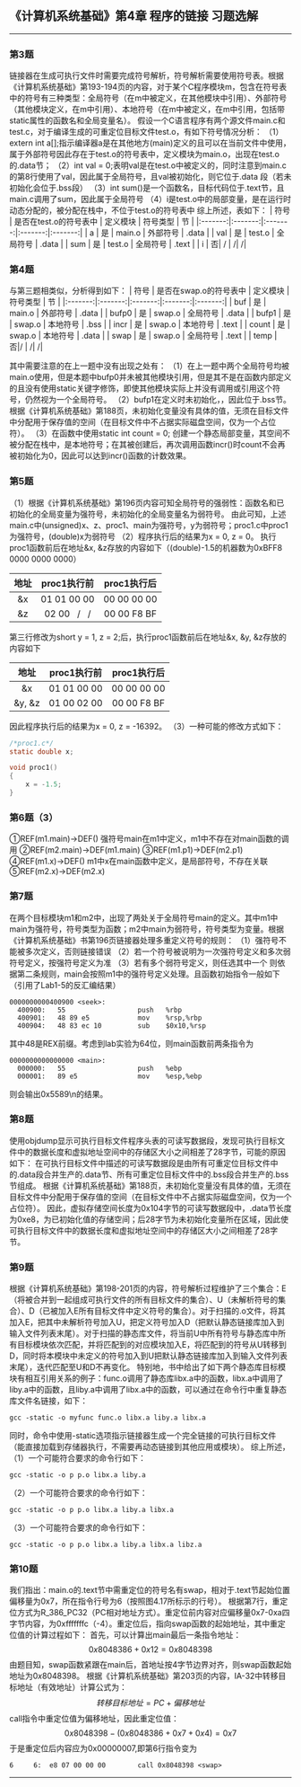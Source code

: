 ## 《计算机系统基础》第4章 程序的链接 习题选解


---
### 第3题
链接器在生成可执行文件时需要完成符号解析，符号解析需要使用符号表。根据《计算机系统基础》第193-194页的内容，对于某个C程序模块m，包含在符号表中的符号有三种类型：全局符号（在m中被定义，在其他模块中引用）、外部符号（其他模块定义，在m中引用）、本地符号（在m中被定义，在m中引用，包括带static属性的函数名和全局变量名）。
假设一个C语言程序有两个源文件main.c和test.c，对于编译生成的可重定位目标文件test.o，有如下符号情况分析：
（1）extern int a[];指示编译器a是在其他地方(main)定义的且可以在当前文件中使用，属于外部符号因此存在于test.o的符号表中，定义模块为main.o，出现在test.o的.data节；
（2）int val = 0;表明val是在test.o中被定义的，同时注意到main.c的第8行使用了val，因此属于全局符号，且val被初始化，则它位于.data 段（若未初始化会位于.bss段）
（3）int sum()是一个函数名，目标代码位于.text节，且main.c调用了sum，因此属于全局符号
（4）i是test.o中的局部变量，是在运行时动态分配的，被分配在栈中，不位于test.o的符号表中
综上所述，表如下：
| 符号 | 是否在test.o的符号表中 | 定义模块 | 符号类型 | 节 |
|:-------:|:-------:|:-------:|:-------:|:-------:|
| a | 是 | main.o | 外部符号 | .data |
| val | 是 | test.o | 全局符号 | .data |
| sum | 是 | test.o | 全局符号 | .text |
| i | 否| / | /| /|

### 第4题
与第三题相类似，分析得到如下：
| 符号 | 是否在swap.o的符号表中 | 定义模块 | 符号类型 | 节 |
|:-------:|:-------:|:-------:|:-------:|:-------:|
| buf | 是 | main.o | 外部符号 | .data |
| bufp0 | 是 | swap.o | 全局符号 | .data |
| bufp1 | 是 | swap.o | 本地符号 | .bss |
| incr | 是 | swap.o | 本地符号 | .text |
| count | 是 | swap.o | 本地符号 | .data |
| swap | 是 | swap.o | 全局符号 | .text |
| temp | 否|/ | /| /|

其中需要注意的在上一题中没有出现之处有：
（1）在上一题中两个全局符号均被main.o使用，但是本题中bufp0并未被其他模块引用，但是其不是在函数内部定义的且没有使用static关键字修饰，即使其他模块实际上并没有调用或引用这个符号，仍然视为一个全局符号。
（2）bufp1在定义时未初始化，，因此位于.bss节。根据《计算机系统基础》第188页，未初始化变量没有具体的值，无须在目标文件中分配用于保存值的空间（在目标文件中不占据实际磁盘空间，仅为一个占位符）。
（3）在函数中使用static int count = 0; 创建一个静态局部变量，其空间不被分配在栈中，是本地符号；在其被创建后，再次调用函数incr()时count不会再被初始化为0，因此可以达到incr()函数的计数效果。

### 第5题
（1）根据《计算机系统基础》第196页内容可知全局符号的强弱性：函数名和已初始化的全局变量为强符号，未初始化的全局变量名为弱符号。
由此可知，上述main.c中(unsigned)x、z、proc1、main为强符号，y为弱符号；proc1.c中proc1为强符号，(double)x为弱符号
（2）程序执行后的结果为x = 0, z = 0。
执行proc1函数前后在地址&x, &z存放的内容如下（(double)-1.5的机器数为0xBFF8 0000 0000 0000）

|地址| proc1执行前| proc1执行后|
|:---:|:---:|:---:|
|&x|01 01 00 00| 00 00 00 00 |
|&z|02 00 &#xA0; / &#xA0; / | 00 00 F8 BF |

第三行修改为short y = 1, z = 2;后，执行proc1函数前后在地址&x, &y, &z存放的内容如下

|地址| proc1执行前| proc1执行后|
|:---:|:---:|:---:|
|&x|01 01 00 00| 00 00 00 00 |
|&y, &z|01 00 02 00 | 00 00 F8 BF |

因此程序执行后的结果为x = 0, z = -16392。
（3）一种可能的修改方式如下：
```c
/*proc1.c*/
static double x;

void proc1()
{
    x = -1.5;
}
```

### 第6题（3）
①REF(m1.main)->DEF()  强符号main在m1中定义，m1中不存在对main函数的调用
②REF(m2.main)->DEF(m1.main)
③REF(m1.p1)->DEF(m2.p1)
④REF(m1.x)->DEF()  m1中x在main函数中定义，是局部符号，不存在关联
⑤REF(m2.x)->DEF(m2.x)

### 第7题
在两个目标模块m1和m2中，出现了两处关于全局符号main的定义。其中m1中main为强符号，符号类型为函数；m2中main为弱符号，符号类型为变量。根据《计算机系统基础》书第196页链接器处理多重定义符号的规则：
（1）强符号不能被多次定义，否则链接错误
（2）若一个符号被说明为一次强符号定义和多次弱符号定义，按强符号定义为准
（3）若有多个弱符号定义，则任选其中一个
则依据第二条规则，main会按照m1中的强符号定义处理。且函数初始指令一般如下（引用了Lab1-5的反汇编结果）
```Am
0000000000400900 <seek>:
  400900:	55                  push   %rbp
  400901:	48 89 e5            mov    %rsp,%rbp
  400904:	48 83 ec 10         sub    $0x10,%rsp
```
其中48是REX前缀。考虑到lab实验为64位，则main函数前两条指令为
```Am
0000000000000000 <main>:
  000000:	55                  push   %ebp
  000001:	89 e5               mov    %esp,%ebp
```
则会输出0x5589\n的结果。

### 第8题
使用objdump显示可执行目标文件程序头表的可读写数据段，发现可执行目标文件中的数据长度和虚拟地址空间中的存储区大小之间相差了28字节，可能的原因如下：
在可执行目标文件中描述的可读写数据段是由所有可重定位目标文件中的.data段合并生产的.data节、所有可重定位目标文件中的.bss段合并生产的.bss节组成。
根据《计算机系统基础》第188页，未初始化变量没有具体的值，无须在目标文件中分配用于保存值的空间（在目标文件中不占据实际磁盘空间，仅为一个占位符）。
因此，虚拟存储空间长度为0x104字节的可读写数据段中，.data节长度为0xe8，为已初始化值的存储空间；后28字节为未初始化变量所在区域，因此使可执行目标文件中的数据长度和虚拟地址空间中的存储区大小之间相差了28字节。

### 第9题
根据《计算机系统基础》第198-201页的内容，符号解析过程维护了三个集合：E（将被合并到一起组成可执行文件的所有目标文件的集合）、U（未解析符号的集合）、D（已被加入E所有目标文件中定义符号的集合）。对于扫描的.o文件，将其加入E，把其中未解析符号加入U，把定义符号加入D（把默认静态链接库加入到输入文件列表末尾）。对于扫描的静态库文件，将当前U中所有符号与静态库中所有目标模块依次匹配，并将匹配到的对应模块加入E，将匹配到的符号从U转移到D，同时将本模块中未定义的符号加入到U把默认静态链接库加入到输入文件列表末尾），迭代匹配至U和D不再变化。
特别地，书中给出了如下两个静态库目标模块有相互引用关系的例子：func.o调用了静态库libx.a中的函数，libx.a中调用了liby.a中的函数，且liby.a中调用了libx.a中的函数，可以通过在命令行中重复静态库文件名链接，如下：
```Cmd
gcc -static -o myfunc func.o libx.a liby.a libx.a
```
同时，命令中使用-static选项指示链接器生成一个完全链接的可执行目标文件（能直接加载到存储器执行，不需要再动态链接到其他应用或模块）。
综上所述，
（1）一个可能符合要求的命令行如下：
```Cmd
gcc -static -o p p.o libx.a liby.a
```
（2）一个可能符合要求的命令行如下：
```Cmd
gcc -static -o p p.o libx.a liby.a libx.a
```
（3）一个可能符合要求的命令行如下：
```Cmd
gcc -static -o p p.o libx.a liby.a libx.a libz.a
```

### 第10题
我们指出：main.o的.text节中需重定位的符号名有swap，相对于.text节起始位置偏移量为0x7，所在指令行号为6（按照图4.17所标示的行号）。
根据第7行，重定位方式为R_386_PC32（PC相对地址方式）。重定位前内容对应偏移量0x7-0xa四字节内容，为0xfffffffc（-4）。重定位后，指向swap函数的起始地址，其中重定位值的计算过程如下：
首先，可以计算出main最后一条指令地址：
$$
0x8048386 + 0x12 = 0x8048398
$$
由题目知，swap函数紧跟在main后，首地址按4字节边界对齐，则swap函数起始地址为$0x8048398$。
根据《计算机系统基础》第203页的内容，IA-32中转移目标地址（有效地址）计算公式为：
$$
转移目标地址 = PC + 偏移地址
$$
call指令中重定位值为偏移地址，因此重定位值：
$$
0x8048398 - (0x8048386 + 0x7 + 0x4) = 0x7
$$
于是重定位后内容应为0x00000007,即第6行指令变为
```Am
6     6:  e8 07 00 00 00        call 0x8048398 <swap>
```

---